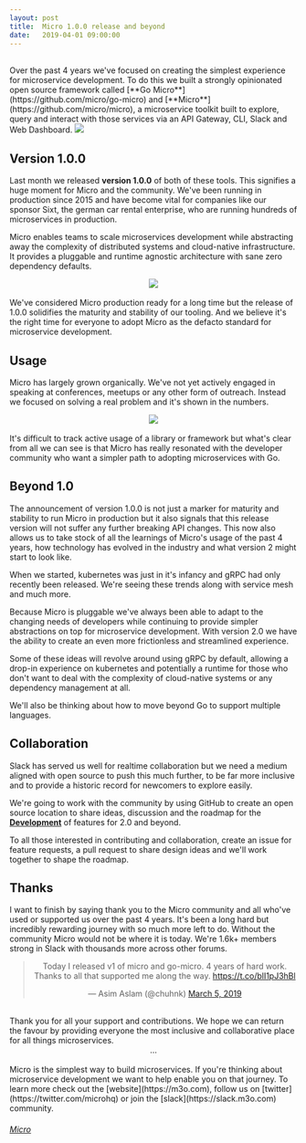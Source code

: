 ```yaml
---
layout:	post
title:	Micro 1.0.0 release and beyond
date:	2019-04-01 09:00:00
---
```

<br>
Over the past 4 years we've focused on creating the simplest experience for microservice development. To do this 
we built a strongly opinionated open source framework called [**Go Micro**](https://github.com/micro/go-micro) and 
[**Micro**](https://github.com/micro/micro), a microservice toolkit built to explore, query and 
interact with those services via an API Gateway, CLI, Slack and Web Dashboard.

<img src="https://m3o.com/docs/images/go-micro.svg" style="max-width: 100%; margin: 0;" />

## Version 1.0.0

Last month we released **version 1.0.0** of both of these tools. This signifies a huge moment for Micro and the community. We've been 
running in production since 2015 and have become vital for companies like our sponsor Sixt, the german car rental enterprise, who are 
running hundreds of microservices in production.

Micro enables teams to scale microservices development while abstracting away the complexity of distributed systems and cloud-native infrastructure. 
It provides a pluggable and runtime agnostic architecture with sane zero dependency defaults.

<center>
<img src="https://m3o.com/micro-diag.svg" style="max-width: 100%; margin: 0;" />
</center>

<br>
We've considered Micro production ready for a long time but the release of 1.0.0 solidifies the maturity and stability of our tooling. And 
we believe it's the right time for everyone to adopt Micro as the defacto standard for microservice development.

## Usage

Micro has largely grown organically. We've not yet actively engaged in speaking at conferences, meetups or any other form of outreach. Instead 
we focused on solving a real problem and it's shown in the numbers.

<center>
<img src="{{ site.baseurl }}/assets/images/stars.png" style="max-width: 75%; margin: 0;" />
</center>
<br>
It's difficult to track active usage of a library or framework but what's clear from all we can see is that Micro has really resonated with 
the developer community who want a simpler path to adopting microservices with Go.

## Beyond 1.0

The announcement of version 1.0.0 is not just a marker for maturity and stability to run Micro in production but it also signals that this release version 
will not suffer any further breaking API changes. This now also allows us to take stock of all the learnings of Micro's usage of the past 4 
years, how technology has evolved in the industry and what version 2 might start to look like.

When we started, kubernetes was just in it's infancy and gRPC had only recently been released. We're seeing these trends along with service mesh 
and much more. 

Because Micro is pluggable we've always been able to adapt to the changing needs of developers while continuing to provide 
simpler abstractions on top for microservice development. With version 2.0 we have the ability to create an even more frictionless and streamlined
experience.

Some of these ideas will revolve around using gRPC by default, allowing a drop-in experience on kubernetes and potentially a runtime 
for those who don't want to deal with the complexity of cloud-native systems or any dependency management at all.

We'll also be thinking about how to move beyond Go to support multiple languages.

## Collaboration

Slack has served us well for realtime collaboration but we need a medium aligned with open source to push this much further, to be far more inclusive 
and to provide a historic record for newcomers to explore easily.

We're going to work with the community by using GitHub to create an open source location to share ideas, discussion and the roadmap for the 
[**Development**](https://github.com/micro/development) of features for 2.0 and beyond.

To all those interested in contributing and collaboration, create an issue for feature requests, a pull request to share design ideas and we'll work 
together to shape the roadmap.

## Thanks

I want to finish by saying thank you to the Micro community and all who've used or supported us over the past 4 years. It's been a long hard 
but incredibly rewarding journey with so much more left to do. Without the community Micro would not be where it is today. We're 1.6k+ members 
strong in Slack with thousands more across other forums.

<center>
<blockquote class="twitter-tweet" data-cards="hidden" data-lang="en"><p lang="en" dir="ltr">Today I released v1 of micro and go-micro. 4 years of hard work. Thanks to all that supported me along the way. <a href="https://t.co/blI1pJ3hBl">https://t.co/blI1pJ3hBl</a></p>&mdash; Asim Aslam (@chuhnk) <a href="https://twitter.com/chuhnk/status/1102992210088378369?ref_src=twsrc%5Etfw">March 5, 2019</a></blockquote>
<script async src="https://platform.twitter.com/widgets.js" charset="utf-8"></script>
</center>
<br>
Thank you for all your support and contributions. We hope we can return the favour by providing everyone the most inclusive and collaborative 
place for all things microservices.

<center>...</center>
<br>
Micro is the simplest way to build microservices. If you're thinking about microservice development we want to help enable you on that journey. 
To learn more check out the [website](https://m3o.com), follow us on [twitter](https://twitter.com/microhq) or 
join the [slack](https://slack.m3o.com) community.

<h6><a href="https://github.com/micro/micro"><i class="fab fa-github fa-2x"></i> Micro</a></h6>
